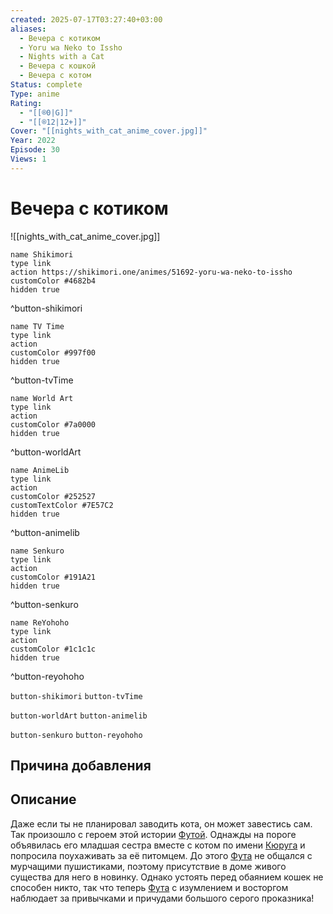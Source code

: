 ```yaml
---
created: 2025-07-17T03:27:40+03:00
aliases:
  - Вечера с котиком
  - Yoru wa Neko to Issho
  - Nights with a Cat
  - Вечера с кошкой
  - Вечера с котом
Status: complete
Type: anime
Rating:
  - "[[®️0|G]]"
  - "[[®️12|12+]]"
Cover: "[[nights_with_cat_anime_cover.jpg]]"
Year: 2022
Episode: 30
Views: 1
---
```


# Вечера с котиком

![[nights_with_cat_anime_cover.jpg]]

```button
name Shikimori
type link
action https://shikimori.one/animes/51692-yoru-wa-neko-to-issho
customColor #4682b4
hidden true
```
^button-shikimori

```button
name TV Time
type link
action 
customColor #997f00
hidden true
```
^button-tvTime

```button
name World Art
type link
action 
customColor #7a0000
hidden true
```
^button-worldArt

```button
name AnimeLib
type link
action 
customColor #252527
customTextColor #7E57C2
hidden true
```
^button-animelib

```button
name Senkuro
type link
action 
customColor #191A21
hidden true
```
^button-senkuro

```button
name ReYohoho
type link
action 
customColor #1c1c1c
hidden true
```
^button-reyohoho



`button-shikimori` `button-tvTime`

`button-worldArt` `button-animelib`

`button-senkuro` `button-reyohoho`



## Причина добавления




## Описание

Даже если ты не планировал заводить кота, он может завестись сам. Так произошло с героем этой истории [Футой](https://shikimori.one/characters/211345-fuuta-kun). Однажды на пороге объявилась его младшая сестра вместе с котом по имени [Кюруга](https://shikimori.one/characters/211346-kyuruga) и попросила поухаживать за её питомцем. До этого [Фута](https://shikimori.one/characters/211345-fuuta-kun) не общался с мурчащими пушистиками, поэтому присутствие в доме живого существа для него в новинку. Однако устоять перед обаянием кошек не способен никто, так что теперь [Фута](https://shikimori.one/characters/211345-fuuta-kun) с изумлением и восторгом наблюдает за привычками и причудами большого серого проказника!


